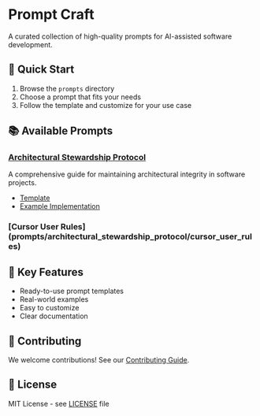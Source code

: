 # Prompt Craft

A curated collection of high-quality prompts for AI-assisted software development.

## 🚀 Quick Start
1. Browse the `prompts` directory
2. Choose a prompt that fits your needs
3. Follow the template and customize for your use case

## 📚 Available Prompts

### [Architectural Stewardship Protocol](prompts/architectural_stewardship_protocol/)
A comprehensive guide for maintaining architectural integrity in software projects.
- [Template](prompts/architectural_stewardship_protocol/template.md)
- [Example Implementation](prompts/architectural_stewardship_protocol/example.md)

### [Cursor User Rules] (prompts/architectural_stewardship_protocol/cursor_user_rules)

## 🎯 Key Features
- Ready-to-use prompt templates
- Real-world examples
- Easy to customize
- Clear documentation

## 🤝 Contributing
We welcome contributions! See our [Contributing Guide](CONTRIBUTING.md).

## 📄 License
MIT License - see [LICENSE](LICENSE) file 
